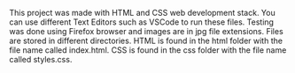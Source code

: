 This project was made with HTML and CSS web development stack.
You can use different Text Editors such as VSCode to run these files.
Testing was done using Firefox browser and images are in jpg file extensions.
Files are stored in different directories.
HTML is found in the html folder with the file name called index.html.
CSS is found in the css folder with the file name called styles.css.
